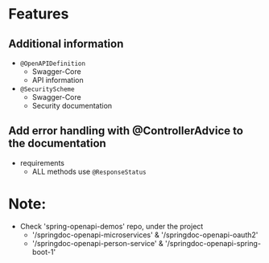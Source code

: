 # Features

## Additional information
* `@OpenAPIDefinition`
  * Swagger-Core
  * API information
* `@SecurityScheme`
  * Swagger-Core
  * Security documentation

## Add error handling with @ControllerAdvice to the documentation
* requirements
  * ALL methods use `@ResponseStatus`


# Note:
* Check 'spring-openapi-demos' repo, under the project 
  * '/springdoc-openapi-microservices' & '/springdoc-openapi-oauth2'
  * '/springdoc-openapi-person-service' & '/springdoc-openapi-spring-boot-1'
